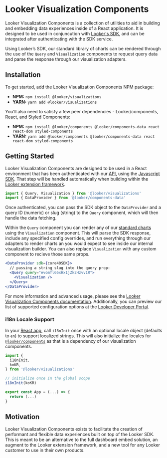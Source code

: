 # Looker Visualization Components

Looker Visualization Components is a collection of utilities to aid in building and embedding data experiences inside of a React application. It is designed to be used in conjuncution with [Looker's SDK](https://www.npmjs.com/package/@looker/sdk), and can be integrated after authenticating with the SDK service.

Using Looker’s SDK, our standard library of charts can be rendered through the use of the `Query` and `Visualization` components to request query data and parse the response through our visualization adapters.

## Installation

To get started, add the Looker Visualization Components NPM package:

- **NPM:** `npm install @looker/visualizations`
- **YARN:** `yarn add @looker/visualizations`

You'll also need to satisfy a few peer dependencies - Looker/components, React, and Styled Components:

- **NPM:** `npm install @looker/components @looker/components-data react react-dom styled-components`
- **YARN:** `yarn add @looker/components @looker/components-data react react-dom styled-components`

## Getting Started

Looker Visualization Components are designed to be used in a React environment that has been authenticated with our [API](https://cloud.google.com/looker/docs/reference/api-and-integration/api-getting-started), using the [Javascript SDK](https://developers.looker.com/api/getting-started). That step will be handled automatically when building within the [Looker extension framework](https://cloud.google.com/looker/docs/data-modeling/extension-framework/extension-framework-intro).

```jsx
import { Query, Visualization } from '@looker/visualizations'
import { DataProvider } from '@looker/components-data'
```

Once authenticated, you can pass the SDK object to the `DataProvider` and a query ID (numeric) or slug (string) to the `Query` component, which will then handle the data fetching.

Within the `Query` component you can render any of our [standard charts](https://cloud.google.com/looker/docs/exploring-data/visualizing-query-results/visualization-types) using the `Visualization` component. This will parse the SDK response, include any specified config overrides, and run everything through our adapters to render charts an you would expect to see inside our internal visualization builder. You can also replace `Visualization` with any custom component to recieve those same props.

```jsx
<DataProvider sdk={core40SDK}>
  // passing a string slug into the query prop:
  <Query query="evomfl66xHx1jZk2Hzvv1R">
    <Visualization />
  </Query>
</DataProvider>
```

For more information and advanced usage, please see the [Looker Visualization Components documentation](https://cloud.google.com/looker/docs/data-modeling/extension-framework/vis-components). Additionally, you can preview our list of supported configuration options at the [Looker Developer Portal](https://developers.looker.com/components/visualization-components).

### i18n Locale Support

In your [React app](https://reactjs.org/docs/getting-started.html), call `i18nInit` once with an optional locale object (defaults to `en`) to support localized strings. This will also initialize the locales for [`@looker/components`](https://cloud.google.com/looker/docs/data-modeling/extension-framework/components) as that is a dependency of our visualization components.

```jsx
import {
  i18nInit,
  koKR,
} from '@looker/visualizations'

// initialize once in the global scope
i18nInit(koKR)

export const App = (...) => {
  return (...)
}
```

## Motivation

Looker Visualization Components exists to facilitate the creation of performant and flexible data experiences built on top of the Looker SDK. This is meant to be an alternative to the full dashboard embed solution, an augment to the Looker extension framework, and a new tool for any Looker customer to use in their own products.
